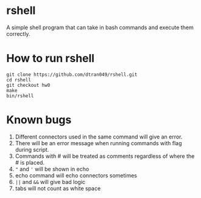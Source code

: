 # rshell
A simple shell program that can take in bash commands and execute them correctly.

# How to run rshell
```
git clone https://github.com/dtran049/rshell.git
cd rshell
git checkout hw0
make
bin/rshell
```

# Known bugs
1. Different connectors used in the same command will give an error.
2. There will be an error message when running commands with flag during script.
3. Commands with # will be treated as comments regardless of where the # is placed.
4. `"` and `'` will be shown in  echo
5. echo command will echo connectors sometimes
6. `||` and `&&` will give bad logic 
7. tabs will not count as white space

